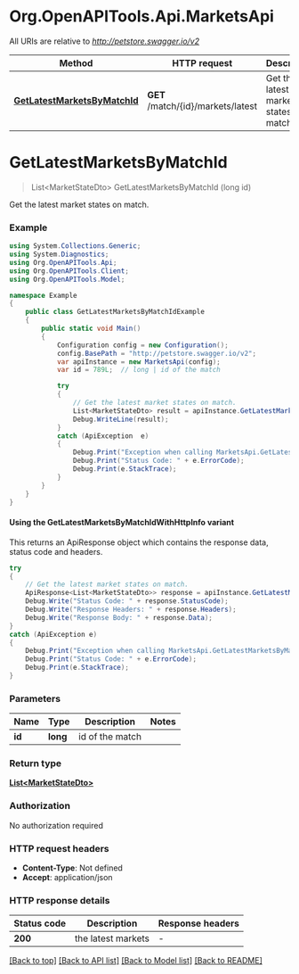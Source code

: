 # Org.OpenAPITools.Api.MarketsApi

All URIs are relative to *http://petstore.swagger.io/v2*

| Method | HTTP request | Description |
|--------|--------------|-------------|
| [**GetLatestMarketsByMatchId**](MarketsApi.md#getlatestmarketsbymatchid) | **GET** /match/{id}/markets/latest | Get the latest market states on match. |

<a id="getlatestmarketsbymatchid"></a>
# **GetLatestMarketsByMatchId**
> List&lt;MarketStateDto&gt; GetLatestMarketsByMatchId (long id)

Get the latest market states on match.

### Example
```csharp
using System.Collections.Generic;
using System.Diagnostics;
using Org.OpenAPITools.Api;
using Org.OpenAPITools.Client;
using Org.OpenAPITools.Model;

namespace Example
{
    public class GetLatestMarketsByMatchIdExample
    {
        public static void Main()
        {
            Configuration config = new Configuration();
            config.BasePath = "http://petstore.swagger.io/v2";
            var apiInstance = new MarketsApi(config);
            var id = 789L;  // long | id of the match

            try
            {
                // Get the latest market states on match.
                List<MarketStateDto> result = apiInstance.GetLatestMarketsByMatchId(id);
                Debug.WriteLine(result);
            }
            catch (ApiException  e)
            {
                Debug.Print("Exception when calling MarketsApi.GetLatestMarketsByMatchId: " + e.Message);
                Debug.Print("Status Code: " + e.ErrorCode);
                Debug.Print(e.StackTrace);
            }
        }
    }
}
```

#### Using the GetLatestMarketsByMatchIdWithHttpInfo variant
This returns an ApiResponse object which contains the response data, status code and headers.

```csharp
try
{
    // Get the latest market states on match.
    ApiResponse<List<MarketStateDto>> response = apiInstance.GetLatestMarketsByMatchIdWithHttpInfo(id);
    Debug.Write("Status Code: " + response.StatusCode);
    Debug.Write("Response Headers: " + response.Headers);
    Debug.Write("Response Body: " + response.Data);
}
catch (ApiException e)
{
    Debug.Print("Exception when calling MarketsApi.GetLatestMarketsByMatchIdWithHttpInfo: " + e.Message);
    Debug.Print("Status Code: " + e.ErrorCode);
    Debug.Print(e.StackTrace);
}
```

### Parameters

| Name | Type | Description | Notes |
|------|------|-------------|-------|
| **id** | **long** | id of the match |  |

### Return type

[**List&lt;MarketStateDto&gt;**](MarketStateDto.md)

### Authorization

No authorization required

### HTTP request headers

 - **Content-Type**: Not defined
 - **Accept**: application/json


### HTTP response details
| Status code | Description | Response headers |
|-------------|-------------|------------------|
| **200** | the latest markets |  -  |

[[Back to top]](#) [[Back to API list]](../README.md#documentation-for-api-endpoints) [[Back to Model list]](../README.md#documentation-for-models) [[Back to README]](../README.md)

